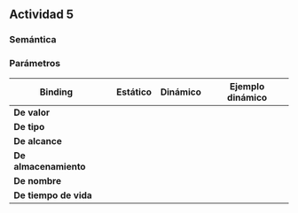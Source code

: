 ## Actividad 5

### Semántica

### Parámetros

  | Binding | | Estático | Dinámico | Ejemplo dinámico |
  | -- | -- | -- | -- | -- |
  | **De valor**   | | |  | |
  | **De tipo**    | | |  | |
  | **De alcance** | | |  | |
  | **De almacenamiento** | | |  | |
  | **De nombre**         | | |  | |
  | **De tiempo de vida** | | |  | |